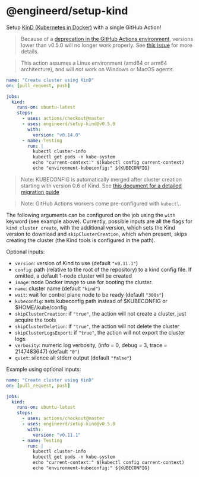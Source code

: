 # @engineerd/setup-kind

Setup [KinD (Kubernetes in Docker)](https://kind.sigs.k8s.io/) with a single
GitHub Action!

> Because of a [deprecation in the GitHub Actions environment][gh-actions-path],
> versions lower than v0.5.0 will no longer work properly. See [this
> issue][path-issue] for more details.

> This action assumes a Linux environment (amd64 or arm64 architecture), and will _not_ work on Windows or
> MacOS agents.

```yaml
name: "Create cluster using KinD"
on: [pull_request, push]

jobs:
  kind:
    runs-on: ubuntu-latest
    steps:
      - uses: actions/checkout@master
      - uses: engineerd/setup-kind@v0.5.0
        with:
          version: "v0.14.0"
      - name: Testing
        run: |
          kubectl cluster-info
          kubectl get pods -n kube-system
          echo "current-context:" $(kubectl config current-context)
          echo "environment-kubeconfig:" ${KUBECONFIG}
```

> Note: KUBECONFIG is automatically merged after cluster creation starting with
> version 0.6 of Kind. See [this document for a detailed migration
> guide][kind-kubeconfig]

> Note: GitHub Actions workers come pre-configured with `kubectl`.

The following arguments can be configured on the job using the `with` keyword
(see example above). Currently, possible inputs are all the flags for
`kind cluster create`, with the additional version, which sets the Kind version
to download and `skipClusterCreation`, which when present, skips creating the
cluster (the Kind tools is configured in the path).

Optional inputs:

- `version`: version of Kind to use (default `"v0.11.1"`)
- `config`: path (relative to the root of the repository) to a kind config file.
  If omitted, a default 1-node cluster will be created
- `image`: node Docker image to use for booting the cluster.
- `name`: cluster name (default `"kind"`)
- `wait`: wait for control plane node to be ready (default `"300s"`)
- `kubeconfig`: sets kubeconfig path instead of $KUBECONFIG or $HOME/.kube/config
- `skipClusterCreation`: if `"true"`, the action will not create a cluster, just
  acquire the tools
- `skipClusterDeletion`: if `"true"`, the action will not delete the cluster
- `skipClusterLogsExport`: if `"true"`, the action will not export the cluster logs
- `verbosity`: numeric log verbosity, (info = 0, debug = 3, trace = 2147483647) (default `"0"`)
- `quiet`: silence all stderr output (default `"false"`)

Example using optional inputs:

```yaml
name: "Create cluster using KinD"
on: [pull_request, push]

jobs:
  kind:
    runs-on: ubuntu-latest
    steps:
      - uses: actions/checkout@master
      - uses: engineerd/setup-kind@v0.5.0
        with:
          version: "v0.11.1"
      - name: Testing
        run: |
          kubectl cluster-info
          kubectl get pods -n kube-system
          echo "current-context:" $(kubectl config current-context)
          echo "environment-kubeconfig:" ${KUBECONFIG}
```

[kind-kubeconfig]: https://github.com/kubernetes-sigs/kind/issues/1060
[gh-actions-path]:
  https://github.blog/changelog/2020-10-01-github-actions-deprecating-set-env-and-add-path-commands/
[path-issue]: https://github.com/engineerd/setup-kind/issues/28
